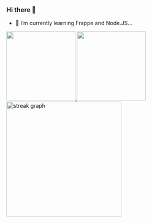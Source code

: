 ### Hi there 👋
- 🌱 I’m currently learning Frappe and Node.JS...

<a href="https://github.com/pradyumndwivedi">
  <img height="180em" src="https://github-readme-stats.vercel.app/api?username=pradyumndwivedi&theme=dark&show_icons=true" />
  <img height="180em" src="https://github-readme-stats.vercel.app/api/top-langs/?username=pradyumndwivedi&theme=dark&layout=compact" />
</a>



<div>
  <img src="https://streak-stats.demolab.com?user=pradyumndwivedi&locale=en&include_all_commits=true&mode=daily&theme=dark&hide_border=false&border_radius=5" height="300"  alt="streak graph"  />
</div>
<!--
*14Sandee/14Sandee* is a ✨ special ✨ repository because its `README.md` (this file) appears on your GitHub profile.

Here are some ideas to get you started:

- 🔭 I’m currently working on ...
- 🌱 I’m currently learning ...
- 👯 I’m looking to collaborate on ...
- 🤔 I’m looking for help with ...
- 💬 Ask me about ...
- 📫 How to reach me: ...
- 😄 Pronouns: ...
- ⚡ Fun fact: ...
-->
